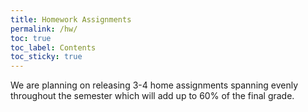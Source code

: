 ```yaml
---
title: Homework Assignments
permalink: /hw/
toc: true
toc_label: Contents
toc_sticky: true
---
```


 We are planning on releasing 3-4 home assignments spanning evenly throughout the semester which will add up to $60$% of the final grade.  

<!-- This document will help you get started with the course homework assignments.
Please read it carefully as it contains crucial information.

## General

The course homework assignments are mandatory and a large part of the grade.
They entail writing code in python using popular third-party machine-learning
libraries and also theoretical questions.

The assignments are implemented in part on a platform called Jupyter notebooks.
[Jupyter](http://jupyter.org/) is a widely-used tool in the machine-learning
ecosystem which allows us to create interactive notebooks containing live code,
equations and text. We'll use jupyter notebooks to guide you through the
assignments, explain concepts, test your solutions and visualize their outputs.

To install and manage all the necessary packages and dependencies for the
assignments, we use [conda](https://conda.io), a popular package-manager for
python.  The homework assignments come with an `environment.yml` file which
defines what third-party libraries we depend on. Conda will use this file to
create a virtual environment for you. This virtual environment includes python
and all other packages and tools we specified, separated from any preexisting
python installation you may have. Detailed installation instructions are below.
We will not support any other installation method other than the one
described.

For working on the code itself, we recommend using
[PyCharm](https://www.jetbrains.com/pycharm/),
however you can use any other
editor or IDE that you prefer. Note that you can get the professional version of
PyCharm for free by using your Technion student email - see
[here](https://www.jetbrains.com/student/).


### Obtaining the assignment code

The assignments can be downloaded from the [VISTA Lab github
page](https://github.com/vistalab-technion).
You can either download a zip file of the assignment repo or, preferably, use
git to clone it. For example, for the first assignment,

```shell
git clone https://github.com/vistalab-technion/cs236605-hw1.git
```

### Project structure

The assignment root directory contains the following files and folders:

- `cs236605`: Python package containing course utilities and helper functions.
  You do not need to edit anything here.
- `hwN` where `N` is the assignment number: Python package containing the
  assignment code. **All** your solutions will be implemented here.
- `tests`: A package containing tests that run all the assignment notebooks and
  fail if there are errors.
- `PartN_XYZ.ipynb` where `N` is a number and `XYZ` is some name:
  A set of jupyter notebooks that contain the instructions that will guide you
  through the assignment. You won't need to edit these except if you wish to
  play around and to write your name at the beginning.
- `main.py`: A script providing some utilities via a CLI.
  Mainly, you'll run it to create your submission after completing the
  assignment.
- `environment.yml`: A file for conda, specifying the third-party packages it
  should install into the virtual environment it creates.

## Environment set-up

You can do the assignments either locally (on your own hardware) or on a
dedicated HPC server (`rishon`) provisioned by the faculty IT. Running on the
faculty server will give you access to more computing power and also fast GPUs
(which will greatly accelerate your deep-learning tasks).

While it's also possible to do everything locally, we may not be able to support
you if you encounter technical difficulties.

### Logging in to the faculty server

Logging in is performed with your TD-CSF domain credentials.
If you don't have such an account contact the course TAs.

If your username is e.g. `user1`, login like so

```shell
ssh user1@rishon.technion.ac.il
```

When prompted for a password, you'll need to use your CSF domain password.  If
you wish to not use a password every time, you can [generate an SSH
key](https://help.github.com/articles/generating-a-new-ssh-key-and-adding-it-to-the-ssh-agent/),
and copy the private key to your user on the machine (into
`~/.ssh/authorized_keys`).

On macOS an linux, there's a utility you can use to do this. After generating an
SSH key, copy it to the server like so:

```shell
ssh-copy-id user1@rishon.cs.technion.ac.il
```

### Installation

1. Install the python3 version of [miniconda](https://conda.io/miniconda.html).
   Follow the [installation instructions](https://conda.io/docs/user-guide/install/index.html)
   for your platform.

   For example, on linux you should do:
   ```shell
   curl -fsSLO https://repo.continuum.io/miniconda/Miniconda3-latest-Linux-x86_64.sh
   bash Miniconda3-latest-Linux-x86_64.sh
   # Accept EULA
   # Install in default directory
   # Select no for editing .bashrc

   # Update your bashrc like so:
   echo "source $HOME/miniconda3/etc/profile.d/conda.sh" >> ~/.bashrc
   ```

2. Use conda to create a virtual environment for the assignment.
   From the assignment's root directory, run

   ```shell
   conda env create -f environment.yml
   ```

   This will install all the necessary packages into a new conda virtual
   environment named `cs236605-hw`. Activate the new environment by running

   ```shell
   conda activate cs236605-hw
   ```

   Activating an environment simply means that the path to it's python binaries
   (and packages) is placed at the beginning of your `$PATH`. Therefore, running 
   programs installed into the conda env (e.g. `python`) will run the version
   from the env since it appears in the `$PATH` before any other installed version.

   To check what conda environments you have and which is active, run

   ```shell
   conda env list
   ```

   You can find more useful info about conda environments
   [here](https://conda.io/docs/user-guide/tasks/manage-environments.html).

Note that you only need to do the above once (not for each assignment).
However, the third-party package dependencies might slightly change from
one assignment to the next. To make sure you have the correct versions run

```shell
conda env update
```

from the assignment root directory.

## Working on the assignment

### Running Jupyter

Make sure that the active conda environment is `cs236605-hw`, and run

```shell
jupyter lab
```

This will start a [jupyter lab](https://jupyterlab.readthedocs.io/en/stable/)
server and open your browser at the local server's url. You can now start working.
Open the first notebook (`Part0`) and follow the instructions.

If you're new to jupyter notebooks, you can get started by reading the
[UI guide](https://jupyter-notebook.readthedocs.io/en/stable/notebook.html#notebook-user-interface)
and also about how to use notebooks in
[JupyterLab](https://jupyterlab.readthedocs.io/en/latest/user/notebook.html).

Note that if you are familiar with the regular `jupyter notebook` you can use
that instead of `jupyter lab`.

### Implementing your solution and answering questions

- The assignment is comprised of a set of notebooks and accompanying code
  packages.
- You only need to edit files in the code package corresponding to the
  assignment number, e.g. `hw1`, `hw2`, etc.
- The notebooks contain material you need to know, instructions about what to do
  and also code blocks that will **test and visualize** your implementations.
- Within the notebooks, anything you need to do is marked with a **TODO** beside
  it. It will explain what to implement and in which file.
- Within the assignment code package, all locations where you need to write code
  are marked with a special marker ("YOUR CODE"). Additionally, implementation
  guidelines, technical details and hints are provided in a comment above.
- Sometimes there are open questions to answer. Your answers should also be
  written within the assignment package, not within the notebook itself. The
  notebook will specify where to write each answer.

Notes:

1. You should think of the code blocks in the notebooks as tests. They test your
   solutions and they will fail if something is wrong.  As such, if you
   implement everything and the notebook runs without error, you can be
   confident about your solution.

2. Please don't put other files in the assignment directory. If you do, they
   will be added to your submission which is automatically generated from the
   contents of the assignment folder.

3. Always make sure the active conda env is `cs236605-hw`. If you get strange
   errors or broken import statement, this is probably the reason.
   Note that if you close your terminal session you will need to re-activate
   since conda will use it's default `base` environment.

## Submitting the assignment

What you'll submit:
- All notebooks, after running them clean from start to end, with all outputs
  present.
- An html file containing the merged content of all notebooks.
- The code with all your solutions present.

You don't need to do this manually - we provide you with a helper CLI program to
run all the notebooks and combine them into a single file for submission.

To generate your submission, run (obviously with different id's):

```shell
python main.py prepare-submission --id 123456789 --id 987654321
```

The above command will:
- Execute all the notebooks cleanly, from start to end, regenerating all outputs.
- Merge the notebook contents into a single html file.
- Create a zip file with all of the above and also with your code.

If there are errors when running your notebooks, it means there's a problem with
your solution or that you forgot to implement something. However, if you are
unable to solve the entire assignment, you can create a submission with errors
by adding an `allow-errors` flag, like so:

```shell
python main.py prepare-submission --id 123456789 --id 987654321 --allow-errors
```

This will enable you to submit a partial solution, if needed.

Additionally, you can use the `--skip-run` flag to skip running your notebooks
(and just merge them) in case you already ran everything and you're sure that
all outputs are present. Note that if some of the outputs are missing from your
submission you'll lose marks.


 -->